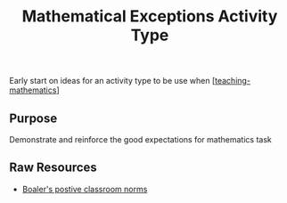 ﻿---
backlinks:
- title: Activity focused mathematics teaching (design for learning)
  url: /sense/Teaching/Mathematics/activity-types/activity-centered-math-teaching.html
title: Mathematical Exceptions Activity Type
---
Early start on ideas for an activity type to be use when [[teaching-mathematics]]


## Purpose

Demonstrate and reinforce the good expectations for mathematics task

## Raw Resources

- [Boaler's postive classroom norms](http://www.youcubed.org/wp-content/uploads/Positive-Classroom-Norms2.pdf)



[//begin]: # "Autogenerated link references for markdown compatibility"
[teaching-mathematics]: ../teaching-mathematics "Teaching Mathematics"
[//end]: # "Autogenerated link references"